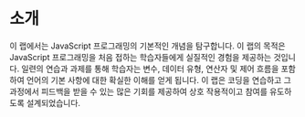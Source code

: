 # 소개

이 랩에서는 JavaScript 프로그래밍의 기본적인 개념을 탐구합니다. 이 랩의 목적은 JavaScript 프로그래밍을 처음 접하는 학습자들에게 실질적인 경험을 제공하는 것입니다. 일련의 연습과 과제를 통해 학습자는 변수, 데이터 유형, 연산자 및 제어 흐름을 포함하여 언어의 기본 사항에 대한 확실한 이해를 얻게 됩니다. 이 랩은 코딩을 연습하고 그 과정에서 피드백을 받을 수 있는 많은 기회를 제공하여 상호 작용적이고 참여를 유도하도록 설계되었습니다.

